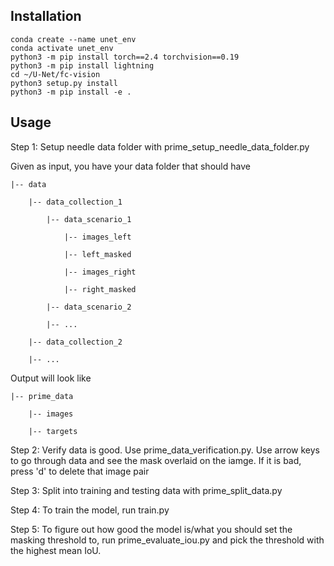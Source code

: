 ## Installation
```
conda create --name unet_env
conda activate unet_env
python3 -m pip install torch==2.4 torchvision==0.19
python3 -m pip install lightning
cd ~/U-Net/fc-vision
python3 setup.py install
python3 -m pip install -e .

```
## Usage

Step 1: Setup needle data folder with prime_setup_needle_data_folder.py

Given as input, you have your data folder that should have

    |-- data

        |-- data_collection_1

            |-- data_scenario_1

                |-- images_left

                |-- left_masked

                |-- images_right

                |-- right_masked

            |-- data_scenario_2

            |-- ...
            
        |-- data_collection_2
        
        |-- ...

Output will look like

    |-- prime_data

        |-- images
        
        |-- targets

Step 2: Verify data is good. Use prime_data_verification.py. Use arrow keys to go through data and see the mask overlaid on the iamge. If it is bad, press 'd' to delete that image pair

Step 3: Split into training and testing data with prime_split_data.py

Step 4: To train the model, run train.py

Step 5: To figure out how good the model is/what you should set the masking threshold to, run prime_evaluate_iou.py and pick the threshold with the highest mean IoU.